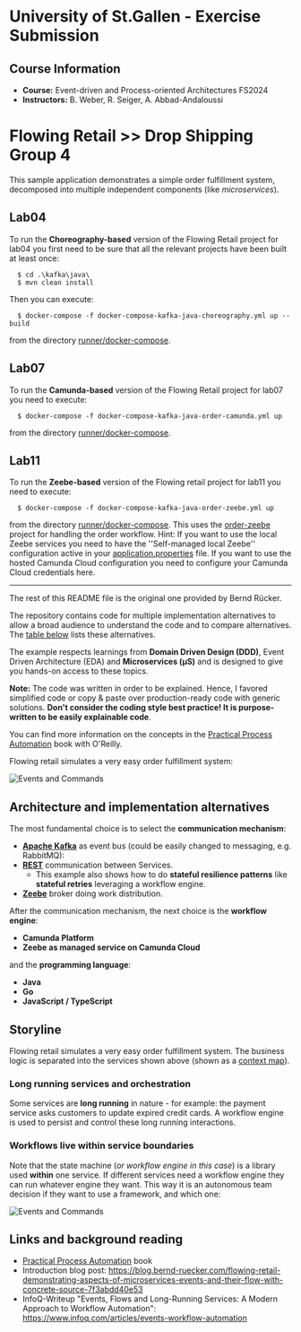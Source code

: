 # University of St.Gallen - Exercise Submission

## Course Information

- **Course:** Event-driven and Process-oriented Architectures FS2024
- **Instructors:** B. Weber, R. Seiger, A. Abbad-Andaloussi


# Flowing Retail >> Drop Shipping Group 4

This sample application demonstrates a simple order fulfillment system, decomposed into multiple independent components (like _microservices_).

## Lab04 

To run the **Choreography-based** version of the Flowing Retail project for lab04 you first need to be sure that all
the relevant projects have been built at least once:

```
  $ cd .\kafka\java\
  $ mvn clean install
```

Then you can execute:

```
  $ docker-compose -f docker-compose-kafka-java-choreography.yml up --build
```
from the directory [runner/docker-compose](runner/docker-compose).

## Lab07

To run the **Camunda-based** version of the Flowing Retail project for lab07 you need to execute:

```
  $ docker-compose -f docker-compose-kafka-java-order-camunda.yml up
```
from the directory [runner/docker-compose](runner/docker-compose).

## Lab11

To run the **Zeebe-based** version of the Flowing retail project for lab11 you need to execute:
```
  $ docker-compose -f docker-compose-kafka-java-order-zeebe.yml up
```
from the directory [runner/docker-compose](runner/docker-compose). This uses the [order-zeebe](kafka/java/order-zeebe) project for handling the order workflow.
Hint: If you want to use the local Zeebe services you need to have the ''Self-managed local Zeebe'' configuration
active in your [application.properties](/kafka/java/order-zeebe/src/main/resources/application.properties) file. If you want
to use the hosted Camunda Cloud configuration you need to configure your Camunda Cloud credentials here.

---
The rest of this README file is the original one provided by Bernd Rücker.

The repository contains code for multiple implementation alternatives to allow a broad audience to understand the code and to compare alternatives. The [table below](#alternatives) lists these alternatives.

The example respects learnings from **Domain Driven Design (DDD)**, Event Driven Architecture (EDA) and **Microservices (µS)** and is designed to give you hands-on access to these topics.

**Note:** The code was written in order to be explained. Hence, I favored simplified code or copy & paste over production-ready code with generic solutions. **Don't consider the coding style best practice! It is purpose-written to be easily explainable code**.

You can find more information on the concepts in the [Practical Process Automation](https://processautomationbook.com/) book with O'Reilly.

Flowing retail simulates a very easy order fulfillment system:

![Events and Commands](docs/workflow-in-service.png)

<a name = "alternatives"></a>

## Architecture and implementation alternatives

The most fundamental choice is to select the **communication mechanism**:

* **[Apache Kafka](kafka/)** as event bus (could be easily changed to messaging, e.g. RabbitMQ): [](docs/architecture.png)
* **[REST](rest/)** communication between Services.
  * This example also shows how to do **stateful resilience patterns** like **stateful retries** leveraging a workflow engine.
* **[Zeebe](zeebe/)** broker doing work distribution.

After the communication mechanism, the next choice is the **workflow engine**:

* **Camunda Platform**
* **Zeebe as managed service on Camunda Cloud**

and the **programming language**:

* **Java**
* **Go**
* **JavaScript / TypeScript**

## Storyline

Flowing retail simulates a very easy order fulfillment system. The business logic is separated into the services shown above (shown as a [context map](https://www.infoq.com/articles/ddd-contextmapping)).

### Long running services and orchestration

Some services are **long running** in nature - for example: the payment service asks customers to update expired credit cards. A workflow engine is used to persist and control these long running interactions.

### Workflows live within service boundaries

Note that the state machine (_or workflow engine in this case_) is a library used **within** one service. If different services need a workflow engine they can  run whatever engine they want. This way it is an autonomous team decision if they want to use a framework, and which one:

![Events and Commands](docs/workflow-in-service.png)



## Links and background reading

* [Practical Process Automation](https://processautomationbook.com/) book
* Introduction blog post: https://blog.bernd-ruecker.com/flowing-retail-demonstrating-aspects-of-microservices-events-and-their-flow-with-concrete-source-7f3abdd40e53
* InfoQ-Writeup "Events, Flows and Long-Running Services: A Modern Approach to Workflow Automation": https://www.infoq.com/articles/events-workflow-automation

